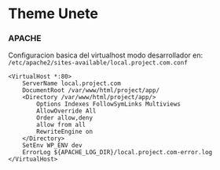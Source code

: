 
# Theme Unete


### APACHE
Configuracion basica del virtualhost modo desarrollador en: ` /etc/apache2/sites-available/local.project.com.conf`

	<VirtualHost *:80>
		ServerName local.project.com
		DocumentRoot /var/www/html/project/app/
		<Directory /var/www/html/project/app/>
			Options Indexes FollowSymLinks Multiviews
			AllowOverride All
			Order allow,deny
			allow from all
			RewriteEngine on
		</Directory>
		SetEnv WP_ENV dev
		ErrorLog ${APACHE_LOG_DIR}/local.project.com-error.log
	</VirtualHost>
